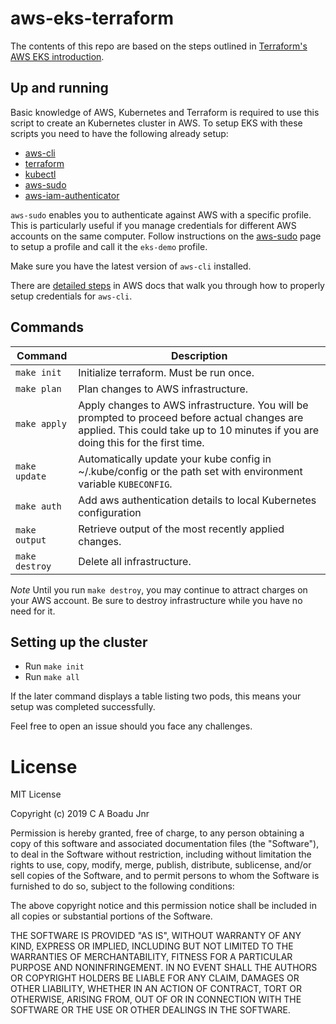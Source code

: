 # aws-eks-terraform

The contents of this repo are based on the steps outlined in [Terraform's AWS EKS introduction](https://learn.hashicorp.com/terraform/aws/eks-intro#configuring-kubectl-for-eks).

## Up and running

Basic knowledge of AWS, Kubernetes and Terraform is required to use this script to create an Kubernetes cluster in AWS. To setup EKS with these scripts you need to have the following already setup:
- [aws-cli](https://docs.aws.amazon.com/cli/latest/userguide/cli-chap-install.html)
- [terraform](https://www.terraform.io/downloads.html)
- [kubectl](https://kubernetes.io/docs/tasks/tools/install-kubectl/)
- [aws-sudo](https://github.com/makethunder/awsudo)
- [aws-iam-authenticator](https://docs.aws.amazon.com/eks/latest/userguide/install-aws-iam-authenticator.html)

`aws-sudo` enables you to authenticate against AWS with a specific profile. This is particularly useful if you manage credentials for different AWS accounts on the same computer. Follow instructions on the [aws-sudo](https://github.com/makethunder/awsudo) page to setup a profile and call it the `eks-demo` profile.

Make sure you have the latest version of `aws-cli` installed.

There are [detailed steps](https://docs.aws.amazon.com/cli/latest/userguide/cli-chap-configure.html) in AWS docs that walk you through how to properly setup credentials for `aws-cli`.

## Commands

| Command | Description |
| ------- | ----------- |
| `make init` | Initialize terraform. Must be run once. |
| `make plan` | Plan changes to AWS infrastructure. |
| `make apply` | Apply changes to AWS infrastructure. You will be prompted to proceed before actual changes are applied. This could take up to 10 minutes if you are doing this for the first time. |
| `make update` | Automatically update your kube config in ~/.kube/config or the path set with environment variable `KUBECONFIG`. |
| `make auth` | Add aws authentication details to local Kubernetes configuration |
| `make output` | Retrieve output of the most recently applied changes. |
| `make destroy` | Delete all infrastructure. |

*Note* Until you run `make destroy`, you may continue to attract charges on your AWS account. Be sure to destroy infrastructure while you have no need for it.

## Setting up the cluster

- Run `make init`
- Run `make all`

If the later command displays a table listing two pods, this means your setup was completed successfully.

Feel free to open an issue should you face any challenges.

# License

MIT License

Copyright (c) 2019 C A Boadu Jnr

Permission is hereby granted, free of charge, to any person obtaining a copy
of this software and associated documentation files (the "Software"), to deal
in the Software without restriction, including without limitation the rights
to use, copy, modify, merge, publish, distribute, sublicense, and/or sell
copies of the Software, and to permit persons to whom the Software is
furnished to do so, subject to the following conditions:

The above copyright notice and this permission notice shall be included in all
copies or substantial portions of the Software.

THE SOFTWARE IS PROVIDED "AS IS", WITHOUT WARRANTY OF ANY KIND, EXPRESS OR
IMPLIED, INCLUDING BUT NOT LIMITED TO THE WARRANTIES OF MERCHANTABILITY,
FITNESS FOR A PARTICULAR PURPOSE AND NONINFRINGEMENT. IN NO EVENT SHALL THE
AUTHORS OR COPYRIGHT HOLDERS BE LIABLE FOR ANY CLAIM, DAMAGES OR OTHER
LIABILITY, WHETHER IN AN ACTION OF CONTRACT, TORT OR OTHERWISE, ARISING FROM,
OUT OF OR IN CONNECTION WITH THE SOFTWARE OR THE USE OR OTHER DEALINGS IN THE
SOFTWARE.

